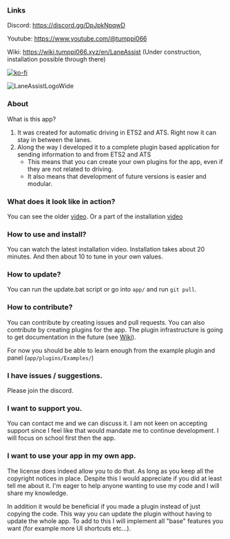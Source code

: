 ### Links

Discord: https://discord.gg/DpJpkNpqwD

Youtube: https://www.youtube.com/@tumppi066

Wiki: https://wiki.tumppi066.xyz/en/LaneAssist (Under construction, installation possible through there)

[![ko-fi](https://ko-fi.com/img/githubbutton_sm.svg)](https://ko-fi.com/E1E1NOC3P)

![LaneAssistLogoWide](https://github.com/Tumppi066/Euro-Truck-Simulator-2-Lane-Assist/assets/83072683/8956c6b0-cfa6-44bc-95b4-77fb4d48dbd9)


### About

What is this app?
1. It was created for automatic driving in ETS2 and ATS. Right now it can stay in between the lanes.
2. Along the way I developed it to a complete plugin based application for sending information to and from ETS2 and ATS
    - This means that you can create your own plugins for the app, even if they are not related to driving.
    - It also means that development of future versions is easier and modular.


### What does it look like in action?

You can see the older [video](https://www.youtube.com/watch?v=oHBFTHrOqCU).
Or a part of the installation [video](https://youtu.be/ILLqHix_D8o?t=518)



### How to use and install?

You can watch the latest installation video. Installation takes about 20 minutes. And then about 10 to tune in your own values.


### How to update?

You can run the update.bat script or go into `app/` and run `git pull`.


### How to contribute?

You can contribute by creating issues and pull requests. You can also contribute by creating plugins for the app.
The plugin infrastructure is going to get documentation in the future (see [Wiki](https://wiki.tumppi066.xyz/en/LaneAssist)).

For now you should be able to learn enough from the example plugin and panel (`app/plugins/Examples/`)


### I have issues / suggestions.

Please join the discord. 


### I want to support you.

You can contact me and we can discuss it. I am not keen on accepting support since I feel like that would mandate me to continue development.
I will focus on school first then the app.


### I want to use your app in my own app.

The license does indeed allow you to do that. As long as you keep all the copyright notices in place. Despite this I would appreciate if you did at least tell me about it. I'm eager to help anyone wanting to use my code and I will share my knowledge.

In addition it would be beneficial if you made a plugin instead of just copying the code. This way you can update the plugin without having to update the whole app.
To add to this I will implement all "base" features you want (for example more UI shortcuts etc...).

